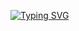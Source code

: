[![Typing SVG](https://readme-typing-svg.herokuapp.com/?lines=hello!+my+name+is;johannes&color=#ffe6fd)](https://git.io/typing-svg)
